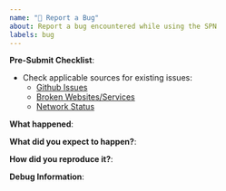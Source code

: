 ```yaml
---
name: "🐞 Report a Bug"
about: Report a bug encountered while using the SPN
labels: bug
---
```


<!--
Please disclose security related issues privately to support@safing.io.
-->

**Pre-Submit Checklist**:

- Check applicable sources for existing issues:
  - [Github Issues](https://github.com/safing/spn/issues?q=is%3Aissue+label%3Abug)
  - [Broken Websites/Services](https://github.com/safing/spn/issues?q=is%3Aissue+label%3A%22website+compatibility%22)
  - [Network Status](https://github.com/safing/spn/issues?q=is%3Aissue+label%3A%22network%22%2C%22network+status%22)

**What happened**:



**What did you expect to happen?**:



**How did you reproduce it?**:



**Debug Information**:

<!--
Paste debug information below:
- General issue: Click on "Copy Debug Information" on the Settings page.
- App related issue: Click on "Copy Debug Information" in the dropdown menu of an app in the Monitor view.

⚠ Please remove sensitive/private information from the "Unexpected Logs" and "Network Connections" sections.
This is easiest to do in the preview mode.

Additional logs can be found here:
- Linux: `/var/lib/portmaster/logs`
- Windows: `%PROGRAMDATA%\Safing\Portmaster\logs`
-->
